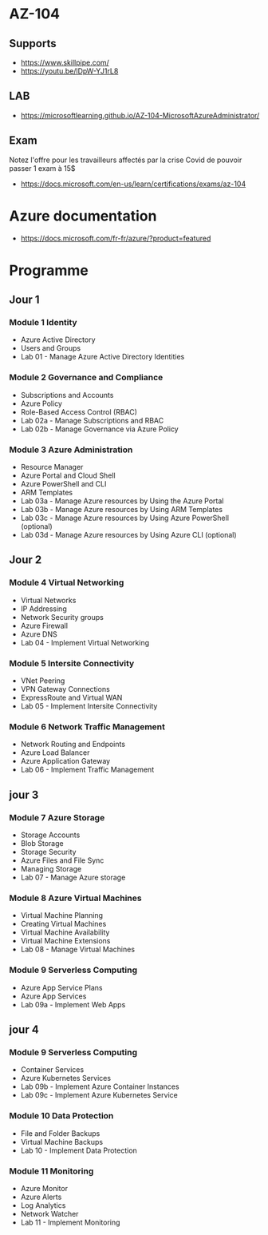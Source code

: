 # AZ-104

## Supports
* https://www.skillpipe.com/
* https://youtu.be/lDpW-YJ1rL8

## LAB
* https://microsoftlearning.github.io/AZ-104-MicrosoftAzureAdministrator/

## Exam
Notez l'offre pour les travailleurs affectés par la crise Covid de pouvoir passer 1 exam à 15$
* https://docs.microsoft.com/en-us/learn/certifications/exams/az-104

# Azure documentation
* https://docs.microsoft.com/fr-fr/azure/?product=featured


# Programme
## Jour 1
### Module 1 Identity
* Azure Active Directory
* Users and Groups
* Lab 01 - Manage Azure Active Directory Identities
### Module 2 Governance and Compliance
* Subscriptions and Accounts
* Azure Policy
* Role-Based Access Control (RBAC)
* Lab 02a - Manage Subscriptions and RBAC
* Lab 02b - Manage Governance via Azure Policy
### Module 3 Azure Administration
* Resource Manager
* Azure Portal and Cloud Shell
* Azure PowerShell and CLI
* ARM Templates
* Lab 03a - Manage Azure resources by Using the Azure Portal
* Lab 03b - Manage Azure resources by Using ARM Templates
* Lab 03c - Manage Azure resources by Using Azure PowerShell (optional)
* Lab 03d - Manage Azure resources by Using Azure CLI (optional)

## Jour 2
### Module 4 Virtual Networking
* Virtual Networks
* IP Addressing
* Network Security groups
* Azure Firewall
* Azure DNS
* Lab 04 - Implement Virtual Networking

### Module 5 Intersite Connectivity
* VNet Peering
* VPN Gateway Connections
* ExpressRoute and Virtual WAN
* Lab 05 - Implement Intersite Connectivity

### Module 6 Network Traffic Management
* Network Routing and Endpoints
* Azure Load Balancer
* Azure Application Gateway
* Lab 06 - Implement Traffic Management

## jour 3
### Module 7 Azure Storage
* Storage Accounts
* Blob Storage
* Storage Security
* Azure Files and File Sync
* Managing Storage
* Lab 07 - Manage Azure storage

### Module 8 Azure Virtual Machines
* Virtual Machine Planning
* Creating Virtual Machines
* Virtual Machine Availability
* Virtual Machine Extensions
* Lab 08 - Manage Virtual Machines

### Module 9 Serverless Computing
* Azure App Service Plans
* Azure App Services
* Lab 09a - Implement Web Apps

## jour 4
### Module 9 Serverless Computing
* Container Services
* Azure Kubernetes Services
* Lab 09b - Implement Azure Container Instances
* Lab 09c - Implement Azure Kubernetes Service

### Module 10 Data Protection
* File and Folder Backups
* Virtual Machine Backups
* Lab 10 - Implement Data Protection

### Module 11 Monitoring
* Azure Monitor
* Azure Alerts
* Log Analytics
* Network Watcher
* Lab 11 - Implement Monitoring
